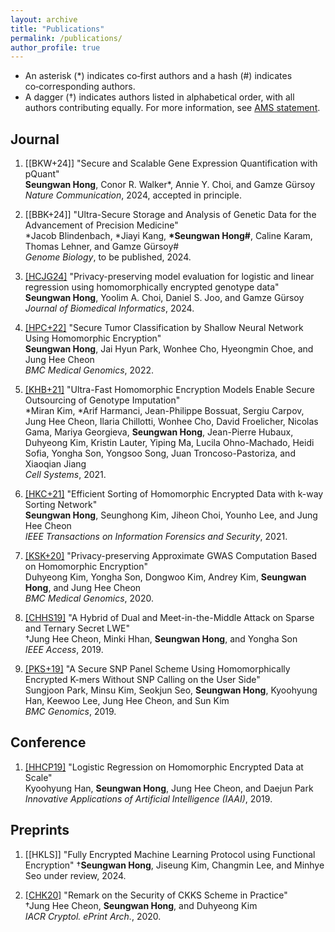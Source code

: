 ```yaml
---
layout: archive
title: "Publications"
permalink: /publications/
author_profile: true
---
```


- An asterisk (\*) indicates co‑first authors and a hash (#) indicates co‑corresponding authors.
- A dagger (†) indicates authors listed in alphabetical order, with all authors contributing equally. For more information, see [AMS statement](https://www.ams.org/profession/leaders/CultureStatement04.pdf).

## Journal

1. [[BKW+24]] "Secure and Scalable Gene Expression Quantification with pQuant"  
   **Seungwan Hong**, Conor R. Walker*, Annie Y. Choi, and Gamze Gürsoy  
   *Nature Communication*, 2024, accepted in principle.

1. [[BBK+24]] "Ultra-Secure Storage and Analysis of Genetic Data for the Advancement of Precision Medicine"  
   \*Jacob Blindenbach, \*Jiayi Kang, **\*Seungwan Hong#**, Caline Karam, Thomas Lehner, and Gamze Gürsoy#  
   *Genome Biology*, to be published, 2024.

2. [[HCJG24]](https://www.sciencedirect.com/science/article/pii/S1532046424000960) "Privacy-preserving model evaluation for logistic and linear regression using homomorphically encrypted genotype data"  
   **Seungwan Hong**, Yoolim A. Choi, Daniel S. Joo, and Gamze Gürsoy  
   *Journal of Biomedical Informatics*, 2024.

3. [[HPC+22]](https://bmcgenomics.biomedcentral.com/articles/10.1186/s12864-022-08469-w) "Secure Tumor Classification by Shallow Neural Network Using Homomorphic Encryption"  
   **Seungwan Hong**, Jai Hyun Park, Wonhee Cho, Hyeongmin Choe, and Jung Hee Cheon  
   *BMC Medical Genomics*, 2022.

4. [[KHB+21]](https://www.sciencedirect.com/science/article/pii/S240547122100288X) "Ultra-Fast Homomorphic Encryption Models Enable Secure Outsourcing of Genotype Imputation"  
   \*Miran Kim, \*Arif Harmanci, Jean-Philippe Bossuat, Sergiu Carpov, Jung Hee Cheon, Ilaria Chillotti, Wonhee Cho, David Froelicher, Nicolas Gama, Mariya Georgieva, **Seungwan Hong**, Jean-Pierre Hubaux, Duhyeong Kim, Kristin Lauter, Yiping Ma, Lucila Ohno-Machado, Heidi Sofia, Yongha Son, Yongsoo Song, Juan Troncoso-Pastoriza, and Xiaoqian Jiang  
   *Cell Systems*, 2021.

5. [[HKC+21]](https://ieeexplore.ieee.org/document/9520302) "Efficient Sorting of Homomorphic Encrypted Data with k-way Sorting Network"  
   **Seungwan Hong**, Seunghong Kim, Jiheon Choi, Younho Lee, and Jung Hee Cheon  
   *IEEE Transactions on Information Forensics and Security*, 2021.

6. [[KSK+20]](https://bmcmedgenomics.biomedcentral.com/articles/10.1186/s12920-020-0722-1) "Privacy-preserving Approximate GWAS Computation Based on Homomorphic Encryption"  
   Duhyeong Kim, Yongha Son, Dongwoo Kim, Andrey Kim, **Seungwan Hong**, and Jung Hee Cheon  
   *BMC Medical Genomics*, 2020.

7. [[CHHS19]](https://ieeexplore.ieee.org/document/8747481) "A Hybrid of Dual and Meet-in-the-Middle Attack on Sparse and Ternary Secret LWE"  
   †Jung Hee Cheon, Minki Hhan, **Seungwan Hong**, and Yongha Son  
   *IEEE Access*, 2019.

8. [[PKS+19]](https://bmcgenomics.biomedcentral.com/articles/10.1186/s12864-019-5473-z) "A Secure SNP Panel Scheme Using Homomorphically Encrypted K-mers Without SNP Calling on the User Side"  
   Sungjoon Park, Minsu Kim, Seokjun Seo, **Seungwan Hong**, Kyoohyung Han, Keewoo Lee, Jung Hee Cheon, and Sun Kim  
   *BMC Genomics*, 2019.

## Conference

1. [[HHCP19]](https://ojs.aaai.org/index.php/AAAI/article/view/5000) "Logistic Regression on Homomorphic Encrypted Data at Scale"  
   Kyoohyung Han, **Seungwan Hong**, Jung Hee Cheon, and Daejun Park  
   *Innovative Applications of Artificial Intelligence (IAAI)*, 2019.

## Preprints

1. [[HKLS]] "Fully Encrypted Machine Learning Protocol using Functional Encryption"
    †**Seungwan Hong**, Jiseung Kim, Changmin Lee, and Minhye Seo
    under review, 2024.

2. [[CHK20]](https://eprint.iacr.org/2020/1581) "Remark on the Security of CKKS Scheme in Practice"   
   †Jung Hee Cheon, **Seungwan Hong**, and Duhyeong Kim  
   *IACR Cryptol. ePrint Arch.*, 2020.
